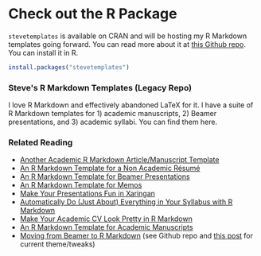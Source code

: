 # Check out the R Package

`stevetemplates` is available on CRAN and will be hosting my R Markdown templates going forward. You can read more about it at [this Github repo](https://github.com/svmiller/stevetemplates). You can install it in R.

```r
install.packages("stevetemplates")
```

### Steve's R Markdown Templates (Legacy Repo)


I love R Markdown and effectively abandoned LaTeX for it. I have a suite of R Markdown templates for 1) academic manuscripts, 2) Beamer presentations, and 3) academic syllabi. You can find them here.
 
### Related Reading

- [Another Academic R Markdown Article/Manuscript Template](http://svmiller.com/blog/2020/09/another-rmarkdown-article-template/)
- [An R Markdown Template for a Non Academic Résumé](http://svmiller.com/blog/2020/09/rmarkdown-template-non-academic-resume/)
- [An R Markdown Template for Beamer Presentations](http://svmiller.com/blog/2019/08/r-markdown-template-beamer-presentations/)
- [An R Markdown Template for Memos](http://svmiller.com/blog/2019/06/r-markdown-memo-template/)
- [Make Your Presentations Fun in Xaringan](http://svmiller.com/blog/2018/02/r-markdown-xaringan-theme/)
- [Automatically Do (Just About) Everything in Your Syllabus with R Markdown](http://svmiller.com/blog/2016/07/r-markdown-syllabus/)
- [Make Your Academic CV Look Pretty in R Markdown](http://svmiller.com/blog/2016/03/svm-r-markdown-cv/)
- [An R Markdown Template for Academic Manuscripts](http://svmiller.com/blog/2016/02/svm-r-markdown-manuscript/)
- [Moving from Beamer to R Markdown](http://svmiller.com/blog/2015/02/moving-from-beamer-to-r-markdown/) (see Github repo and [this post](http://svmiller.com/blog/2019/08/r-markdown-template-beamer-presentations/) for current theme/tweaks)
